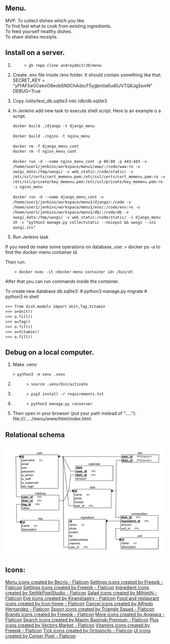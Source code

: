 ## Menu.

MVP.
To collect dishes which you like. <br>
To find fast what to cook from existing
ingredients. <br>
To feed yourself healthy dishes. <br>
To share dishes
receipts.

## Install on a server.

1.          > gh repo clone andreydmitr20/menu

2.  Create .env file inside /env folder.
    It should contain something like that:
    SECRET_KEY = "yfYAF5eGCekxO8eobSN0ChAdscF5ygbntIa6ud0JVTQ6JgSsmN"
    DEBUG=True

3.  Copy /utils/test_db.sqlite3 into /db/db.sqlite3

4.  In Jenkins add new task to execute shell script.
    Here is an example o a script.

        docker build ./django -t django_menu

        docker build ./nginx -t nginx_menu

        docker rm -f django_menu_cont
        docker rm -f nginx_menu_cont

        docker run -d --name nginx_menu_cont -p 80:80 -p 443:443 -v /home/user1/jenkins/workspace/menu1/www/:/code/www:ro -v uwsgi_data:/tmp/uwsgi/ -v web_static:/code/static/ -v /etc/ssl/certs/cert_memenu.pem:/etc/ssl/certs/cert_memenu.pem:ro -v /etc/ssl/private/key_memenu.pem:/etc/ssl/private/key_memenu.pem:ro -i nginx_menu

        docker run -d --name django_menu_cont -v /home/user1/jenkins/workspace/menu1/django/:/code -v /home/user1/jenkins/workspace/menu1/env/:/code/env:ro -v /home/user1/jenkins/workspace/menu1/db/:/code/db -v uwsgi_data:/tmp/uwsgi/ -v web_static:/code/static/ -i django_menu sh -c "python3 manage.py collectstatic --noinput && uwsgi --ini uwsgi.ini"

5.  Run Jenkins task

If you need do make some operations on database, use: > docker ps -a
to find the docker-menu container id.

Then run:

        > docker exec -it <docker-menu container id> /bin/sh

After that you can run commands inside the container.

To create new database db.sqlite3:
\# python3 manage.py migrate
\# python3 m shell

    >>> from dish.models import Unit,Tag,Vitamin
    >>> o=Unit()
    >>> o.fill()
    >>> o=Tag()
    >>> o.fill()
    >>> o=Vitamin()
    >>> o.fill()

## Debug on a local computer.

1.  Make .venv

        > python3 -m venv .venv

2.           > source .venv/bin/activate

3.           > pip3 install -r requirements.txt

4.           > python3 manage.py runserver

5.  Then open in your browser (put your path instead of "....."):
    file:///...../menu/www/html/index.html

## Relational schema

<img src="./doc/rs.png">

## Icons:

<a href="https://www.flaticon.com/free-icons/menu" title="menu icons">Menu icons created by Becris - Flaticon</a>
<a href="https://www.flaticon.com/free-icons/settings" title="settings icons">Settings icons created by Freepik - Flaticon</a>
<a href="https://www.flaticon.com/free-icons/settings" title="settings icons">Settings icons created by Freepik - Flaticon</a>
<a href="https://www.flaticon.com/free-icons/ingredient" title="ingredient icons">Ingredient icons created by SetitikPixelStudio - Flaticon</a>
<a href="https://www.flaticon.com/free-icons/salad" title="salad icons">Salad icons created by Mihimihi - Flaticon</a>
<a href="https://www.flaticon.com/free-icons/eye" title="eye icons">Eye icons created by Kiranshastry - Flaticon</a>
<a href="https://www.flaticon.com/free-icons/food-and-restaurant" title="food and restaurant icons">Food and restaurant icons created by Icon home - Flaticon</a>
<a href="https://www.flaticon.com/free-icons/cancel" title="cancel icons">Cancel icons created by Alfredo Hernandez - Flaticon</a>
<a href="https://www.flaticon.com/free-icons/spoon" title="spoon icons">Spoon icons created by Triangle Squad - Flaticon</a>
<a href="https://www.flaticon.com/free-icons/brands" title="brands icons">Brands icons created by Freepik - Flaticon</a>
<a href="https://www.flaticon.com/free-icons/more" title="more icons">More icons created by Anggara - Flaticon</a>
<a href="https://www.flaticon.com/free-icons/search" title="search icons">Search icons created by Maxim Basinski Premium - Flaticon</a>
<a href="https://www.flaticon.com/free-icons/plus" title="plus icons">Plus icons created by Vectors Market - Flaticon</a>
<a href="https://www.flaticon.com/free-icons/vitamins" title="vitamins icons">Vitamins icons created by Freepik - Flaticon</a>
<a href="https://www.flaticon.com/free-icons/tick" title="tick icons">Tick icons created by Octopocto - Flaticon</a>
<a href="https://www.flaticon.com/free-icons/ui" title="ui icons">Ui icons created by Corner Pixel - Flaticon</a>
